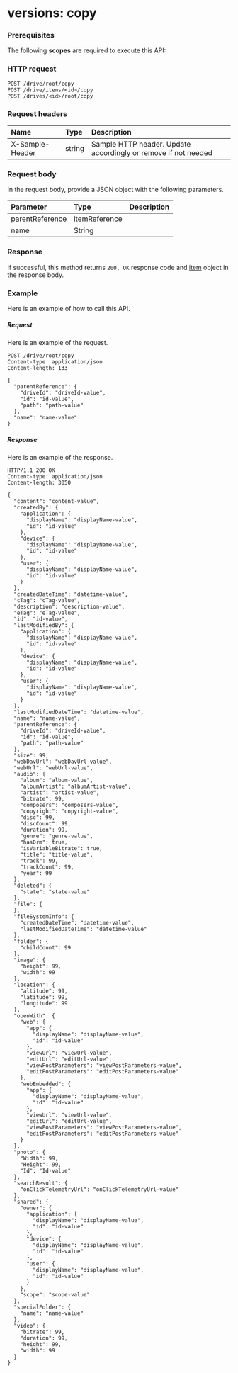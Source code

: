 # versions: copy


### Prerequisites
The following **scopes** are required to execute this API: 
### HTTP request
<!-- { "blockType": "ignored" } -->
```http
POST /drive/root/copy
POST /drive/items/<id>/copy
POST /drives/<id>/root/copy

```
### Request headers
| Name       | Type | Description|
|:---------------|:--------|:----------|
| X-Sample-Header  | string  | Sample HTTP header. Update accordingly or remove if not needed|

### Request body
In the request body, provide a JSON object with the following parameters.

| Parameter	   | Type	|Description|
|:---------------|:--------|:----------|
|parentReference|itemReference||
|name|String||

### Response
If successful, this method returns `200, OK` response code and [item](../resources/item.md) object in the response body.

### Example
Here is an example of how to call this API.
##### Request
Here is an example of the request.
<!-- {
  "blockType": "request",
  "name": "versions_copy"
}-->
```http
POST /drive/root/copy
Content-type: application/json
Content-length: 133

{
  "parentReference": {
    "driveId": "driveId-value",
    "id": "id-value",
    "path": "path-value"
  },
  "name": "name-value"
}
```

##### Response
Here is an example of the response.
<!-- {
  "blockType": "response",
  "truncated": false,
  "@odata.type": "microsoft.graph.item"
} -->
```http
HTTP/1.1 200 OK
Content-type: application/json
Content-length: 3050

{
  "content": "content-value",
  "createdBy": {
    "application": {
      "displayName": "displayName-value",
      "id": "id-value"
    },
    "device": {
      "displayName": "displayName-value",
      "id": "id-value"
    },
    "user": {
      "displayName": "displayName-value",
      "id": "id-value"
    }
  },
  "createdDateTime": "datetime-value",
  "cTag": "cTag-value",
  "description": "description-value",
  "eTag": "eTag-value",
  "id": "id-value",
  "lastModifiedBy": {
    "application": {
      "displayName": "displayName-value",
      "id": "id-value"
    },
    "device": {
      "displayName": "displayName-value",
      "id": "id-value"
    },
    "user": {
      "displayName": "displayName-value",
      "id": "id-value"
    }
  },
  "lastModifiedDateTime": "datetime-value",
  "name": "name-value",
  "parentReference": {
    "driveId": "driveId-value",
    "id": "id-value",
    "path": "path-value"
  },
  "size": 99,
  "webDavUrl": "webDavUrl-value",
  "webUrl": "webUrl-value",
  "audio": {
    "album": "album-value",
    "albumArtist": "albumArtist-value",
    "artist": "artist-value",
    "bitrate": 99,
    "composers": "composers-value",
    "copyright": "copyright-value",
    "disc": 99,
    "discCount": 99,
    "duration": 99,
    "genre": "genre-value",
    "hasDrm": true,
    "isVariableBitrate": true,
    "title": "title-value",
    "track": 99,
    "trackCount": 99,
    "year": 99
  },
  "deleted": {
    "state": "state-value"
  },
  "file": {
  },
  "fileSystemInfo": {
    "createdDateTime": "datetime-value",
    "lastModifiedDateTime": "datetime-value"
  },
  "folder": {
    "childCount": 99
  },
  "image": {
    "height": 99,
    "width": 99
  },
  "location": {
    "altitude": 99,
    "latitude": 99,
    "longitude": 99
  },
  "openWith": {
    "web": {
      "app": {
        "displayName": "displayName-value",
        "id": "id-value"
      },
      "viewUrl": "viewUrl-value",
      "editUrl": "editUrl-value",
      "viewPostParameters": "viewPostParameters-value",
      "editPostParameters": "editPostParameters-value"
    },
    "webEmbedded": {
      "app": {
        "displayName": "displayName-value",
        "id": "id-value"
      },
      "viewUrl": "viewUrl-value",
      "editUrl": "editUrl-value",
      "viewPostParameters": "viewPostParameters-value",
      "editPostParameters": "editPostParameters-value"
    }
  },
  "photo": {
    "Width": 99,
    "Height": 99,
    "Id": "Id-value"
  },
  "searchResult": {
    "onClickTelemetryUrl": "onClickTelemetryUrl-value"
  },
  "shared": {
    "owner": {
      "application": {
        "displayName": "displayName-value",
        "id": "id-value"
      },
      "device": {
        "displayName": "displayName-value",
        "id": "id-value"
      },
      "user": {
        "displayName": "displayName-value",
        "id": "id-value"
      }
    },
    "scope": "scope-value"
  },
  "specialFolder": {
    "name": "name-value"
  },
  "video": {
    "bitrate": 99,
    "duration": 99,
    "height": 99,
    "width": 99
  }
}
```

<!-- uuid: 1ec6c637-d5ce-4c7c-8510-60a02b97903c
2015-10-25 13:14:09 UTC -->
<!-- {
  "type": "#page.annotation",
  "description": "versions: copy",
  "keywords": "",
  "section": "documentation",
  "tocPath": ""
}-->